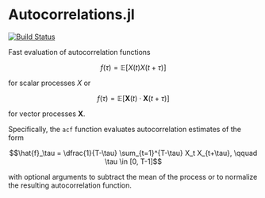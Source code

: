 # Autocorrelations.jl

[![Build Status](https://github.com/mastrof/Autocorrelations.jl/actions/workflows/CI.yml/badge.svg?branch=main)](https://github.com/mastrof/Autocorrelations.jl/actions/workflows/CI.yml?query=branch%3Amain)

Fast evaluation of autocorrelation functions
```math
f(\tau) = \mathbb{E}\left[X(t)X(t+\tau)\right]
```
for scalar processes $X$ or
```math
f(\tau) = \mathbb{E}\left[\mathbf{X}(t)\cdot\mathbf{X}(t+\tau)\right]
```
for vector processes $\mathbf{X}$.


Specifically, the `acf` function evaluates autocorrelation estimates
of the form
```math
\hat{f}_\tau = \dfrac{1}{T-\tau} \sum_{t=1}^{T-\tau} X_t X_{t+\tau},
\qquad \tau \in [0, T-1]
```
with optional arguments to subtract the mean of the process or to
normalize the resulting autocorrelation function.
